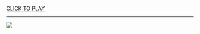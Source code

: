 
<a href="https://premium76.site?title=unblocked_games_bloons_tower_defense_5_hacked&ref=13M">CLICK TO PLAY</a></h3>
<hr>

<a href="https://premium76.site?title=unblocked_games_bloons_tower_defense_5_hacked&ref=13M"><img src="https://clearcache.store/games.png"></a>


